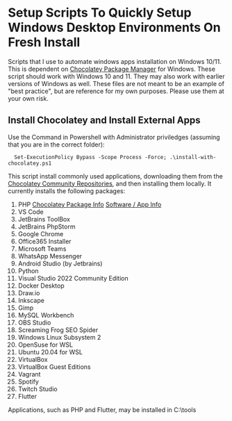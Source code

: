 # Setup Scripts To Quickly Setup Windows Desktop Environments On Fresh Install
Scripts that I use to automate windows apps installation on Windows 10/11. This is dependent on [Chocolatey Package Manager](https://chocolatey.org/) for Windows. These script should work with Windows 10 and 11. They may also work with earlier versions of Windows as well. These files are not meant to be an example of "best practice", but are reference for my own purposes. Please use them at your own risk.

## Install Chocolatey and Install External Apps
Use the Command in Powershell with Administrator priviledges (assuming that you are in the correct folder):
```
  Set-ExecutionPolicy Bypass -Scope Process -Force; .\install-with-chocolatey.ps1
```
This script install commonly used applications, downloading them from the [Chocolatey Community Repositories](https://community.chocolatey.org/packages), and then installing them locally. It currently installs the following packages:

1. PHP [Chocolatey Package Info](https://community.chocolatey.org/packages/php) [Software / App Info](https://windows.php.net/)
2. VS Code 
3. JetBrains ToolBox 
4. JetBrains PhpStorm
5. Google Chrome 
6. Office365 Installer 
7. Microsoft Teams 
8. WhatsApp Messenger 
9. Android Studio (by Jetbrains) 
10. Python 
11. Visual Studio 2022 Community Edition 
12. Docker Desktop 
13. Draw.io 
14. Inkscape 
15. Gimp
16. MySQL Workbench 
17. OBS Studio 
18. Screaming Frog SEO Spider
19. Windows Linux Subsystem 2
20. OpenSuse for WSL 
21. Ubuntu 20.04 for WSL 
22. VirtualBox 
23. VirtualBox Guest Editions 
24. Vagrant 
25. Spotify 
26. Twitch Studio
27. Flutter

Applications, such as PHP and Flutter, may be installed in C:\tools
